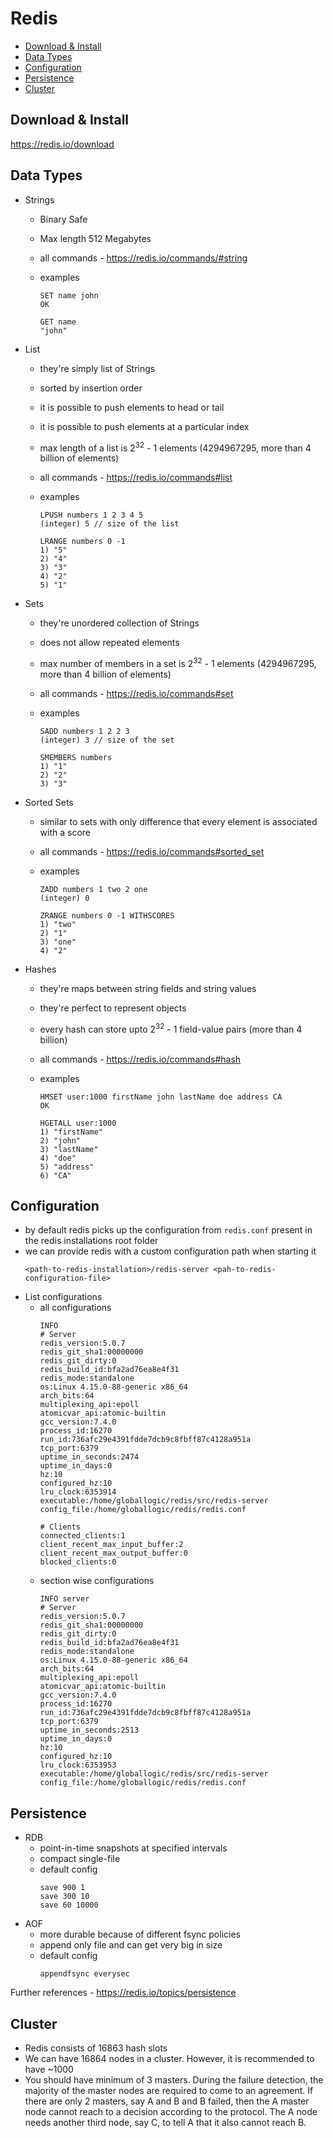 # Redis

- [Download &amp; Install](#download--install)
- [Data Types](#data-types)
- [Configuration](#configuration)
- [Persistence](#persistence)
- [Cluster](#cluster)

## Download & Install

https://redis.io/download

## Data Types
- Strings
    - Binary Safe
    - Max length 512 Megabytes
    - all commands - https://redis.io/commands/#string
    - examples

        ```
        SET name john
        OK
        ```

        ```
        GET name
        "john"
        ```
- List
    - they're simply list of Strings
    - sorted by insertion order
    - it is possible to push elements to head or tail
    - it is possible to push elements at a particular index
    - max length of a list is 2<sup>32</sup> - 1 elements (4294967295, more than 4 billion of elements)
    - all commands - https://redis.io/commands#list
    - examples

        ```
        LPUSH numbers 1 2 3 4 5
        (integer) 5 // size of the list
        ```

        ```
        LRANGE numbers 0 -1
        1) "5"
        2) "4"
        3) "3"
        4) "2"
        5) "1"
        ```
- Sets
    - they're unordered collection of Strings
    - does not allow repeated elements
    - max number of members in a set is 2<sup>32</sup> - 1 elements (4294967295, more than 4 billion of elements)
    - all commands - https://redis.io/commands#set
    - examples

        ```
        SADD numbers 1 2 2 3
        (integer) 3 // size of the set
        ```

        ```
        SMEMBERS numbers
        1) "1"
        2) "2"
        3) "3"
        ```
- Sorted Sets
    - similar to sets with only difference that every element is associated with a score
    - all commands - https://redis.io/commands#sorted_set
    - examples
        ```
        ZADD numbers 1 two 2 one
        (integer) 0
        ```

        ```
        ZRANGE numbers 0 -1 WITHSCORES
        1) "two"
        2) "1"
        3) "one"
        4) "2"
        ```
- Hashes
    - they're maps between string fields and string values
    - they're perfect to represent objects
    - every hash can store upto 2<sup>32</sup> - 1 field-value pairs (more than 4 billion)
    - all commands - https://redis.io/commands#hash
    - examples
        
        ```
        HMSET user:1000 firstName john lastName doe address CA
        OK
        ```

        ```
        HGETALL user:1000
        1) "firstName"
        2) "john"
        3) "lastName"
        4) "doe"
        5) "address"
        6) "CA"
        ```

## Configuration
- by default redis picks up the configuration from `redis.conf` present in the redis installations root folder
- we can provide redis with a custom configuration path when starting it
    ```
    <path-to-redis-installation>/redis-server <pah-to-redis-configuration-file>
    ```
- List configurations
    - all configurations
        ```
        INFO
        # Server
        redis_version:5.0.7
        redis_git_sha1:00000000
        redis_git_dirty:0
        redis_build_id:bfa2ad76ea8e4f31
        redis_mode:standalone
        os:Linux 4.15.0-88-generic x86_64
        arch_bits:64
        multiplexing_api:epoll
        atomicvar_api:atomic-builtin
        gcc_version:7.4.0
        process_id:16270
        run_id:736afc29e4391fdde7dcb9c8fbff87c4128a951a
        tcp_port:6379
        uptime_in_seconds:2474
        uptime_in_days:0
        hz:10
        configured_hz:10
        lru_clock:6353914
        executable:/home/globallogic/redis/src/redis-server
        config_file:/home/globallogic/redis/redis.conf

        # Clients
        connected_clients:1
        client_recent_max_input_buffer:2
        client_recent_max_output_buffer:0
        blocked_clients:0
        ```
    - section wise configurations
        ```
        INFO server
        # Server
        redis_version:5.0.7
        redis_git_sha1:00000000
        redis_git_dirty:0
        redis_build_id:bfa2ad76ea8e4f31
        redis_mode:standalone
        os:Linux 4.15.0-88-generic x86_64
        arch_bits:64
        multiplexing_api:epoll
        atomicvar_api:atomic-builtin
        gcc_version:7.4.0
        process_id:16270
        run_id:736afc29e4391fdde7dcb9c8fbff87c4128a951a
        tcp_port:6379
        uptime_in_seconds:2513
        uptime_in_days:0
        hz:10
        configured_hz:10
        lru_clock:6353953
        executable:/home/globallogic/redis/src/redis-server
        config_file:/home/globallogic/redis/redis.conf
        ```

## Persistence
- RDB
    - point-in-time snapshots at specified intervals
    - compact single-file
    - default config
        ```
        save 900 1
        save 300 10
        save 60 10000
        ```
- AOF
    - more durable because of different fsync policies
    - append only file and can get very big in size
    - default config
        ```
        appendfsync everysec
        ```

Further references - https://redis.io/topics/persistence

## Cluster

- Redis consists of 16863 hash slots
- We can have 16864 nodes in a cluster. However, it is recommended to have ~1000 
- You should have minimum of 3 masters. During the failure detection, the majority of the master nodes are required to come to an agreement. If there are only 2 masters, say A and B and B failed, then the A master node cannot reach to a decision according to the protocol. The A node needs another third node, say C, to tell A that it also cannot reach B.

